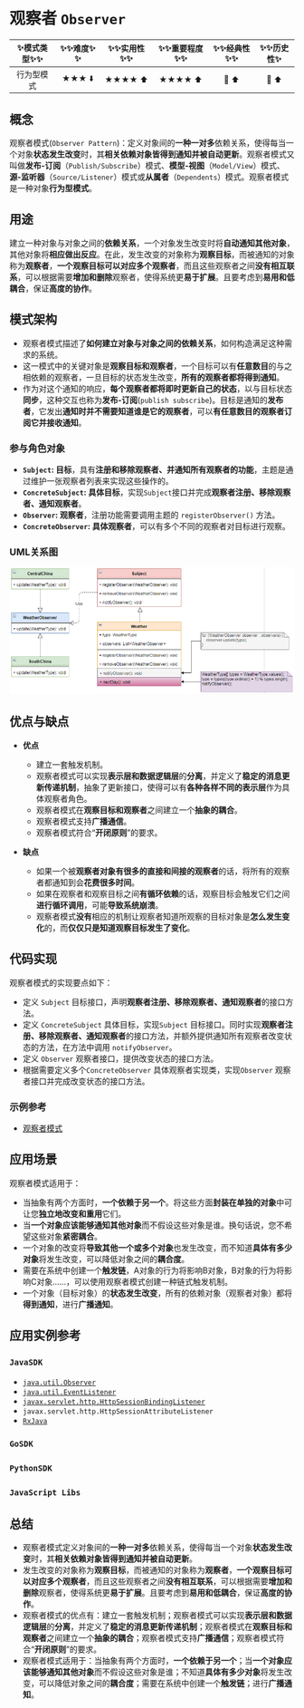 # 观察者 `Observer`

| :sparkles:模式类型:sparkles::sparkles:|:sparkles::sparkles:难度:sparkles:  :sparkles: | :sparkles::sparkles:实用性:sparkles::sparkles: | :sparkles::sparkles:重要程度:sparkles::sparkles: |  :sparkles::sparkles:经典性:sparkles::sparkles: | :sparkles::sparkles:历史性:sparkles: |
| :----------------------------------------: | :-----------------------------------------------: | :-------------------------------------------------: | :----------------------------------------------------: | :--------------------------------------------------: | :--------------------------------------: |
|                  行为型模式                          |                ★★★ :arrow_down:                 |                  ★★★★ :arrow_up:                   |                    ★★★★ :arrow_up:                    |              :green_heart:  :arrow_up:               |        :green_heart:  :arrow_up:         |

## 概念
观察者模式(`Observer Pattern`)：定义对象间的**一种一对多**依赖关系，使得每当一个对象**状态发生改变**时，其**相关依赖对象皆得到通知并被自动更新**。观察者模式又叫做**发布-订阅**（`Publish/Subscribe`）模式、**模型-视图**（`Model/View`）模式、**源-监听器**（`Source/Listener`）模式或**从属者**（`Dependents`）模式。观察者模式是一种对象**行为型模式**。

## 用途
建立一种对象与对象之间的**依赖关系**，一个对象发生改变时将**自动通知其他对象**，其他对象将**相应做出反应**。在此，发生改变的对象称为**观察目标**，而被通知的对象称为**观察者**，**一个观察目标可以对应多个观察者**，而且这些观察者之间**没有相互联系**，可以根据需要**增加和删除**观察者，使得系统更**易于扩展**。且要考虑到**易用和低耦合**，保证**高度的协作**。

## 模式架构
+ 观察者模式描述了**如何建立对象与对象之间的依赖关系**，如何构造满足这种需求的系统。
+ 这一模式中的关键对象是**观察目标和观察者**，一个目标可以有**任意数目**的与之相依赖的观察者，一旦目标的状态发生改变，**所有的观察者都将得到通知**。
+ 作为对这个通知的响应，**每个观察者都将即时更新自己的状态**，以与目标状态**同步**，这种交互也称为**发布-订阅**(`publish subscribe`)。目标是通知的**发布者**，它发出**通知时并不需要知道谁是它的观察者**，可以**有任意数目的观察者订阅它并接收通知**。


### 参与角色对象
+ **`Subject`: 目标**，具有**注册和移除观察者、并通知所有观察者的功能**，主题是通过维护一张观察者列表来实现这些操作的。
+ **`ConcreteSubject`: 具体目标**，实现`Subject`接口并完成**观察者注册、移除观察者、通知观察者**。
+ **`Observer`: 观察者**，注册功能需要调用主题的  `registerObserver()` 方法。
+ **`ConcreteObserver`: 具体观察者**，可以有多个不同的观察者对目标进行观察。


### UML关系图
![1544367649647](../../../.images/1544367649647.png)


## 优点与缺点
+ **优点**
	- 建立一套触发机制。
	- 观察者模式可以实现**表示层和数据逻辑层**的**分离**，并定义了**稳定的消息更新传递机制**，抽象了更新接口，使得可以有**各种各样不同的表示层**作为具体观察者角色。
	- 观察者模式在**观察目标和观察者**之间建立一个**抽象的耦合**。
	- 观察者模式支持**广播通信**。
	- 观察者模式符合“**开闭原则**”的要求。
	
+ **缺点**
	- 如果一个被**观察者对象有很多的直接和间接的观察者**的话，将所有的观察者都通知到会**花费很多时间**。 
	- 如果在观察者和观察目标之间**有循环依赖**的话，观察目标会触发它们之间**进行循环调用**，可能**导致系统崩溃**。 
	- 观察者模式**没有**相应的机制让观察者知道所观察的目标对象是**怎么发生变化**的，而**仅仅只是知道观察目标发生了变化**。

## 代码实现
观察者模式的实现要点如下：
+ 定义 `Subject` 目标接口，声明**观察者注册、移除观察者、通知观察者**的接口方法。
+ 定义 `ConcreteSubject` 具体目标，实现`Subject` 目标接口。同时实现**观察者注册、移除观察者、通知观察者**的接口方法，并额外提供通知所有观察者改变状态的方法，在方法中调用 `notifyObserver`。
+ 定义 `Observer` 观察者接口，提供改变状态的接口方法。
+ 根据需要定义多个`ConcreteObserver` 具体观察者实现类，实现`Observer` 观察者接口并完成改变状态的接口方法。


### 示例参考
+ [观察者模式](./java/io/github/hooj0/observer)

## 应用场景
观察者模式适用于：
+ 当抽象有两个方面时，**一个依赖于另一个**。将这些方面**封装在单独的对象**中可让您**独立地改变和重用**它们。
+ 当**一个对象应该能够通知其他对象**而不假设这些对象是谁。换句话说，您不希望这些对象**紧密耦合**。
+ 一个对象的改变将**导致其他一个或多个对象**也发生改变，而不知道**具体有多少对象**将发生改变，可以降低对象之间的**耦合度**。
+ 需要在系统中创建一个**触发链**，A对象的行为将影响B对象，B对象的行为将影响C对象……，可以使用观察者模式创建一种链式触发机制。
+ 一个对象（目标对象）的**状态发生改变**，所有的依赖对象（观察者对象）都将**得到通知**，进行**广播通知**。


## 应用实例参考

### `JavaSDK` 

- [`java.util.Observer`](http://docs.oracle.com/javase/8/docs/api/java/util/Observer.html)
- [`java.util.EventListener`](http://docs.oracle.com/javase/8/docs/api/java/util/EventListener.html)
- [`javax.servlet.http.HttpSessionBindingListener`](http://docs.oracle.com/javaee/7/api/javax/servlet/http/HttpSessionBindingListener.html)
- `javax.servlet.http.HttpSessionAttributeListener`
- [`RxJava`](https://github.com/ReactiveX/RxJava)

### `GoSDK`

### `PythonSDK`

### `JavaScript Libs`


## 总结
+ 观察者模式定义对象间的**一种一对多**依赖关系，使得每当一个对象**状态发生改变**时，其**相关依赖对象皆得到通知并被自动更新**。
+ 发生改变的对象称为**观察目标**，而被通知的对象称为**观察者**，**一个观察目标可以对应多个观察者**，而且这些观察者之间**没有相互联系**，可以根据需要**增加和删除**观察者，使得系统更**易于扩展**。且要考虑到**易用和低耦合**，保证**高度的协作**。
+ 观察者模式的优点有：建立一套触发机制；观察者模式可以实现**表示层和数据逻辑层**的**分离**，并定义了**稳定的消息更新传递机制**；观察者模式在**观察目标和观察者**之间建立一个**抽象的耦合**；观察者模式支持**广播通信**；观察者模式符合“**开闭原则**”的要求。
+ 观察者模式适用于：当抽象有两个方面时，**一个依赖于另一个**；当**一个对象应该能够通知其他对象**而不假设这些对象是谁；不知道**具体有多少对象**将发生改变，可以降低对象之间的**耦合度**；需要在系统中创建一个**触发链**；进行**广播通知**。